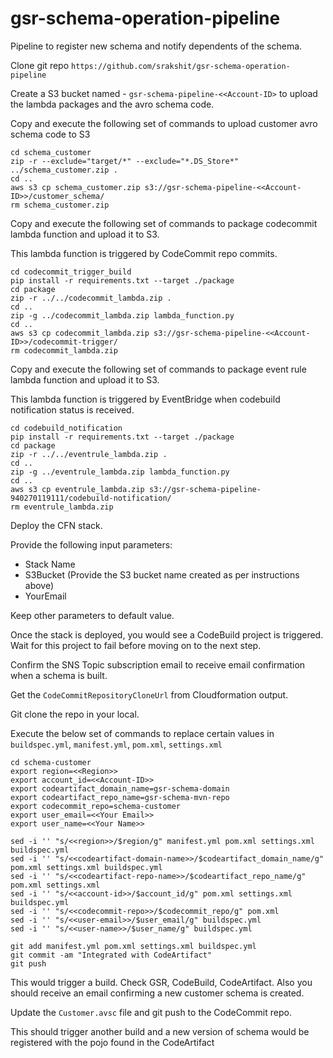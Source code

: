 # gsr-schema-operation-pipeline
Pipeline to register new schema and notify dependents of the schema.

Clone git repo `https://github.com/srakshit/gsr-schema-operation-pipeline`

Create a S3 bucket named - `gsr-schema-pipeline-<<Account-ID>` to upload the lambda packages and the avro schema code.

Copy and execute the following set of commands to upload customer avro schema code to S3

    cd schema_customer
    zip -r --exclude="target/*" --exclude="*.DS_Store*" ../schema_customer.zip .
    cd ..
    aws s3 cp schema_customer.zip s3://gsr-schema-pipeline-<<Account-ID>>/customer_schema/
    rm schema_customer.zip

Copy and execute the following set of commands to package codecommit lambda function and upload it to S3. <br>

This lambda function is triggered by CodeCommit repo commits.

    cd codecommit_trigger_build
    pip install -r requirements.txt --target ./package
    cd package
    zip -r ../../codecommit_lambda.zip .
    cd ..
    zip -g ../codecommit_lambda.zip lambda_function.py
    cd ..
    aws s3 cp codecommit_lambda.zip s3://gsr-schema-pipeline-<<Account-ID>>/codecommit-trigger/
    rm codecommit_lambda.zip

Copy and execute the following set of commands to package event rule lambda function and upload it to S3. <br>

This lambda function is triggered by EventBridge when codebuild notification status is received.

    cd codebuild_notification
    pip install -r requirements.txt --target ./package
    cd package
    zip -r ../../eventrule_lambda.zip .
    cd ..
    zip -g ../eventrule_lambda.zip lambda_function.py
    cd ..
    aws s3 cp eventrule_lambda.zip s3://gsr-schema-pipeline-940270119111/codebuild-notification/
    rm eventrule_lambda.zip

Deploy the CFN stack.

Provide the following input parameters:

- Stack Name
- S3Bucket (Provide the S3 bucket name created as per instructions above)
- YourEmail

Keep other parameters to default value.

Once the stack is deployed, you would see a CodeBuild project is triggered. Wait for this project to fail before moving on to the next step.

Confirm the SNS Topic subscription email to receive email confirmation when a schema is built.

Get the `CodeCommitRepositoryCloneUrl` from Cloudformation output.

Git clone the repo in your local.

Execute the below set of commands to replace certain values in `buildspec.yml`, `manifest.yml`, `pom.xml`, `settings.xml`

    cd schema-customer
    export region=<<Region>>
    export account_id=<<Account-ID>>
    export codeartifact_domain_name=gsr-schema-domain
    export codeartifact_repo_name=gsr-schema-mvn-repo
    export codecommit_repo=schema-customer
    export user_email=<<Your Email>>
    export user_name=<<Your Name>>

    sed -i '' "s/<<region>>/$region/g" manifest.yml pom.xml settings.xml buildspec.yml
    sed -i '' "s/<<codeartifact-domain-name>>/$codeartifact_domain_name/g" pom.xml settings.xml buildspec.yml
    sed -i '' "s/<<codeartifact-repo-name>>/$codeartifact_repo_name/g" pom.xml settings.xml
    sed -i '' "s/<<account-id>>/$account_id/g" pom.xml settings.xml buildspec.yml
    sed -i '' "s/<<codecommit-repo>>/$codecommit_repo/g" pom.xml
    sed -i '' "s/<<user-email>>/$user_email/g" buildspec.yml
    sed -i '' "s/<<user-name>>/$user_name/g" buildspec.yml

    git add manifest.yml pom.xml settings.xml buildspec.yml
    git commit -am "Integrated with CodeArtifact"
    git push


This would trigger a build. Check GSR, CodeBuild, CodeArtifact. Also you should receive an email confirming a new customer schema is created.

Update the `Customer.avsc` file and git push to the CodeCommit repo.

This should trigger another build and a new version of schema would be registered with the pojo found in the CodeArtifact